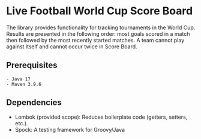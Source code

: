 # Live Football World Cup Score Board

The library provides functionality for tracking tournaments in the World Cup. 
Results are presented in the following order: most goals scored in a match then followed by the most recently started matches. 
A team cannot play against itself and cannot occur twice in Score Board.

## Prerequisites

    - Java 17
    - Maven 3.9.6

## Dependencies

- Lombok (provided scope): Reduces boilerplate code (getters, setters, etc.).
- Spock: A testing framework for Groovy/Java
